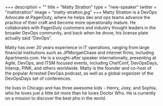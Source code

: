 +++
description = ""
title = "Matty Stratton"
type = "new-speaker"
twitter = "mattstratton"
image = "matty-stratton.jpg"
+++
Matty Stratton is a DevOps Advocate at PagerDuty, where he helps dev and ops teams advance the practice of their craft and become more operationally mature. He collaborates with PagerDuty customers and industry thought leaders in the broader DevOps community, and back when he drove, his license plate actually said “DevOps”.

Matty has over 20 years experience in IT operations, ranging from large financial institutions such as JPMorganChase and internet firms, including Apartments.com. He is a sought-after speaker internationally, presenting at Agile, DevOps, and ITSM focused events, including ChefConf, DevOpsDays, Interop, PINK, and others worldwide. Matty is the founder and co-host of the popular Arrested DevOps podcast, as well as a global organizer of the DevOpsDays set of conferences.

He lives in Chicago and has three awesome kids - Henry, Joey, and Sophia, who he loves just a little bit more than he loves Doctor Who. He is currently on a mission to discover the best pho in the world.